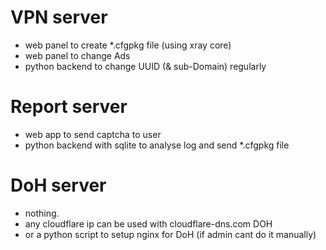 # VPN server
- web panel to create *.cfgpkg file (using xray core)
- web panel to change Ads
- python backend to change UUID (& sub-Domain) regularly

# Report server
- web app to send captcha to user
- python backend with sqlite to analyse log and send *.cfgpkg file

# DoH server
- nothing.
- any cloudflare ip can be used with cloudflare-dns.com DOH
- or a python script to setup nginx for DoH (if admin cant do it manually)

